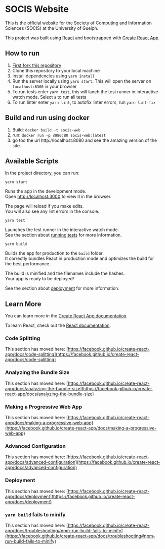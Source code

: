 # SOCIS Website

This is the official website for the Society of Computing and Information Sciences (SOCIS) at the University of Guelph.

This project was built using [React](https://reactjs.org/) and bootstrapped with [Create React App](https://github.com/facebook/create-react-app).



## How to run

1. [First fork this repository](https://docs.github.com/en/github/getting-started-with-github/fork-a-repo)
2. Clone this repository to your local machine
3. Install dependencies using `yarn install`
4. Run the server locally using `yarn start`. This will open the server on `localhost:8300` in your browser
5. To run tests enter `yarn test`, this will lanch the test runner in interactive watch mode. Select `a` to run all tests
6. To run linter enter `yarn lint`, to autofix linter errors, run `yarn lint-fix`

## Build and run using docker

1. Build: `docker build -t socis-web .`
2. run: `docker run -p 8080:80 socis-web:latest`
3. go too the url http://localhost:8080 and see the amazing version of the site.

## Available Scripts

In the project directory, you can run:

`yarn start`

Runs the app in the development mode.\
Open [http://localhost:3000](http://localhost:3000) to view it in the browser.

The page will reload if you make edits.\
You will also see any lint errors in the console.

`yarn test`

Launches the test runner in the interactive watch mode.\
See the section about [running tests](https://facebook.github.io/create-react-app/docs/running-tests) for more information.

`yarn build`

Builds the app for production to the `build` folder.\
It correctly bundles React in production mode and optimizes the build for the best performance.

The build is minified and the filenames include the hashes.\
Your app is ready to be deployed!

See the section about [deployment](https://facebook.github.io/create-react-app/docs/deployment) for more information.

## Learn More

You can learn more in the [Create React App documentation](https://facebook.github.io/create-react-app/docs/getting-started).

To learn React, check out the [React documentation](https://reactjs.org/).

### Code Splitting

This section has moved here: [https://facebook.github.io/create-react-app/docs/code-splitting](https://facebook.github.io/create-react-app/docs/code-splitting)

### Analyzing the Bundle Size

This section has moved here: [https://facebook.github.io/create-react-app/docs/analyzing-the-bundle-size](https://facebook.github.io/create-react-app/docs/analyzing-the-bundle-size)

### Making a Progressive Web App

This section has moved here: [https://facebook.github.io/create-react-app/docs/making-a-progressive-web-app](https://facebook.github.io/create-react-app/docs/making-a-progressive-web-app)

### Advanced Configuration

This section has moved here: [https://facebook.github.io/create-react-app/docs/advanced-configuration](https://facebook.github.io/create-react-app/docs/advanced-configuration)

### Deployment

This section has moved here: [https://facebook.github.io/create-react-app/docs/deployment](https://facebook.github.io/create-react-app/docs/deployment)

### `yarn build` fails to minify

This section has moved here: [https://facebook.github.io/create-react-app/docs/troubleshooting#npm-run-build-fails-to-minify](https://facebook.github.io/create-react-app/docs/troubleshooting#npm-run-build-fails-to-minify)
